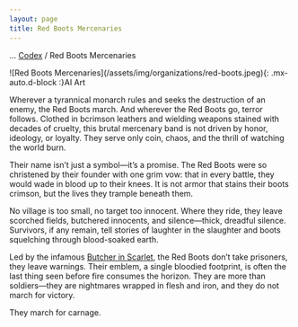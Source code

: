 ```yaml
---
layout: page
title: Red Boots Mercenaries
---
```

<span class="breadcrumbs" markdown="1">... [Codex](/codex) / Red Boots Mercenaries</span>
<div class="position-placeholder" markdown="1">![Red Boots Mercenaries](/assets/img/organizations/red-boots.jpeg){: .mx-auto.d-block :}<span class="ai-img">AI Art</span></div>


Wherever a tyrannical monarch rules and seeks the destruction of an enemy, the Red Boots march. And wherever the Red Boots go, terror follows. Clothed in bcrimson leathers and wielding weapons stained with decades of cruelty, this brutal mercenary band is not driven by honor, ideology, or loyalty. They serve only coin, chaos, and the thrill of watching the world burn.

Their name isn’t just a symbol—it’s a promise. The Red Boots were so christened by their founder with one grim vow: that in every battle, they would wade in blood up to their knees. It is not armor that stains their boots crimson, but the lives they trample beneath them.

No village is too small, no target too innocent. Where they ride, they leave scorched fields, butchered innocents, and silence—thick, dreadful silence. Survivors, if any remain, tell stories of laughter in the slaughter and boots squelching through blood-soaked earth.

Led by the infamous [Butcher in Scarlet](/codex/characters/butcher-in-scarlet), the Red Boots don’t take prisoners, they leave warnings. Their emblem, a single bloodied footprint, is often the last thing seen before fire consumes the horizon. They are more than soldiers—they are nightmares wrapped in flesh and iron, and they do not march for victory.

They march for carnage.